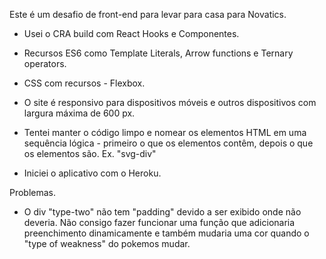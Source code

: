 
Este é um desafio de front-end para levar para casa para Novatics.
* Usei o CRA build com React Hooks e Componentes.
* Recursos ES6 como Template Literals, Arrow functions e Ternary operators.
* CSS com recursos - Flexbox.

* O site é responsivo para dispositivos móveis e outros dispositivos com largura máxima de 600 px.
* Tentei manter o código limpo e nomear os elementos HTML em uma sequência lógica - primeiro o que os elementos contêm, depois o que os elementos são. Ex. "svg-div"
* Iniciei o aplicativo com o Heroku.

Problemas.
* O div "type-two" não tem "padding" devido a ser exibido onde não deveria. Não consigo fazer funcionar uma função que adicionaria preenchimento dinamicamente e também mudaria uma cor quando o "type of weakness" do pokemos mudar.
